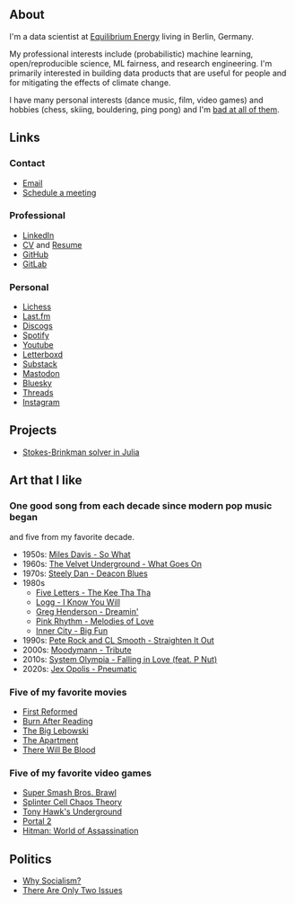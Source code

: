 ## About

I'm a data scientist at [Equilibrium Energy](https://www.equilibriumenergy.com/) living in Berlin, Germany.

My professional interests include (probabilistic) machine learning, open/reproducible science, ML fairness, and research engineering. I'm primarily interested in building data products that are useful for people and for mitigating the effects of climate change.

I have many personal interests (dance music, film, video games) and hobbies (chess, skiing, bouldering, ping pong) and I'm [bad at all of them](https://youtu.be/V5Rzh8XjzHI?t=16).

## Links

### Contact

* [Email](mailto:brandon.mark.williams@pm.me)
* [Schedule a meeting](https://cal.com/bwilliams/meeting)

### Professional

* [LinkedIn](https://www.linkedin.com/in/brandonwilliams9/)
* [CV](https://gitlab.com/bmwilly/resume/-/blob/master/cv/BrandonWilliamsCV.pdf) and [Resume](https://gitlab.com/bmwilly/resume/-/blob/master/resume/BrandonWilliamsResume.pdf)
* [GitHub](https://github.com/bmwilly)
* [GitLab](https://gitlab.com/bmwilly)

### Personal

* [Lichess](https://lichess.org/@/bmwilly)
* [Last.fm](https://www.last.fm/user/bmwilly)
* [Discogs](https://www.discogs.com/user/bmwilly9)
* [Spotify](https://open.spotify.com/user/brandonwilliams)
* [Youtube](https://www.youtube.com/@bmwilly/featured)
* [Letterboxd](https://letterboxd.com/bmwilly/)
* [Substack](https://substack.com/profile/32976501-bmwilly)
* [Mastodon](https://mastodon.social/@bmwilly)
* [Bluesky](https://bsky.app/profile/bmwilly.bsky.social)
* [Threads](https://www.threads.net/@bmwilly9)
* [Instagram](https://www.instagram.com/bmwilly9/)

## Projects

* [Stokes-Brinkman solver in Julia](https://bmwilly.github.io/brinkman-stokes/)

## Art that I like

### One good song from each decade since modern pop music began

and five from my favorite decade.

* 1950s: [Miles Davis - So What](https://youtu.be/ylXk1LBvIqU)
* 1960s: [The Velvet Underground - What Goes On](https://youtu.be/AC7xbqmlluo)
* 1970s: [Steely Dan - Deacon Blues](https://youtu.be/ICK6e9WK2A8)
* 1980s
  * [Five Letters - The Kee Tha Tha](https://youtu.be/xC7cH-QeLvQ)
  * [Logg - I Know You Will](https://youtu.be/uUSvFx06Iic)
  * [Greg Henderson - Dreamin'](https://youtu.be/YvC5IEvXNgI)
  * [Pink Rhythm - Melodies of Love](https://youtu.be/-3QHpUVjuK4)
  * [Inner City - Big Fun](https://youtu.be/Gr-zG-IXDyo)
* 1990s: [Pete Rock and CL Smooth - Straighten It Out](https://youtu.be/xhDb8LoScpI)
* 2000s: [Moodymann - Tribute](https://youtu.be/qlLvEMN3hPQ)
* 2010s: [System Olympia - Falling in Love (feat. P Nut)](https://youtu.be/L70h1HLBHq4)
* 2020s: [Jex Opolis - Pneumatic](https://youtu.be/COGUrQnZfOs)

### Five of my favorite movies

* [First Reformed](https://en.wikipedia.org/wiki/First_Reformed)
* [Burn After Reading](https://en.wikipedia.org/wiki/Burn_After_Reading)
* [The Big Lebowski](https://en.wikipedia.org/wiki/The_Big_Lebowski)
* [The Apartment](https://en.wikipedia.org/wiki/The_Apartment)
* [There Will Be Blood](https://en.wikipedia.org/wiki/There_Will_Be_Blood)

### Five of my favorite video games

* [Super Smash Bros. Brawl](https://en.wikipedia.org/wiki/Super_Smash_Bros._Brawl)
* [Splinter Cell Chaos Theory](https://en.wikipedia.org/wiki/Splinter_Cell_Chaos_Theory)
* [Tony Hawk's Underground](https://en.wikipedia.org/wiki/Tony_Hawk%27s_Underground)
* [Portal 2](https://en.wikipedia.org/wiki/Portal_2)
* [Hitman: World of Assassination](https://en.wikipedia.org/wiki/Hitman_(2016_video_game))

## Politics

* [Why Socialism?](https://monthlyreview.org/2009/05/01/why-socialism/)
* [There Are Only Two Issues](https://www.gawkerarchives.com/there-are-only-two-issues-1744172647)
